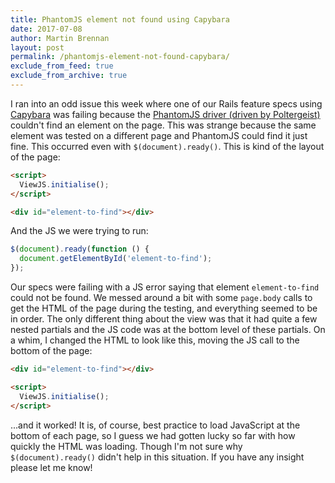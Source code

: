 ```yaml
---
title: PhantomJS element not found using Capybara
date: 2017-07-08
author: Martin Brennan
layout: post
permalink: /phantomjs-element-not-found-capybara/
exclude_from_feed: true
exclude_from_archive: true
---
```


I ran into an odd issue this week where one of our Rails feature specs using [Capybara](https://github.com/teamcapybara/capybara) was failing because the [PhantomJS driver (driven by Poltergeist)](https://github.com/teampoltergeist/poltergeist) couldn't find an element on the page. This was strange because the same element was tested on a different page and PhantomJS could find it just fine. This occurred even with `$(document).ready()`. This is kind of the layout of the page:

```html
<script>
  ViewJS.initialise();
</script>

<div id="element-to-find"></div>
```

And the JS we were trying to run:

```javascript
$(document).ready(function () {
  document.getElementById('element-to-find');
});
```

Our specs were failing with a JS error saying that element `element-to-find` could not be found. We messed around a bit with some `page.body` calls to get the HTML of the page during the testing, and everything seemed to be in order. The only different thing about the view was that it had quite a few nested partials and the JS code was at the bottom level of these partials. On a whim, I changed the HTML to look like this, moving the JS call to the bottom of the page:


```html
<div id="element-to-find"></div>

<script>
  ViewJS.initialise();
</script>
```

...and it worked! It is, of course, best practice to load JavaScript at the bottom of each page, so I guess we had gotten lucky so far with how quickly the HTML was loading. Though I'm not sure why `$(document).ready()` didn't help in this situation. If you have any insight please let me know!